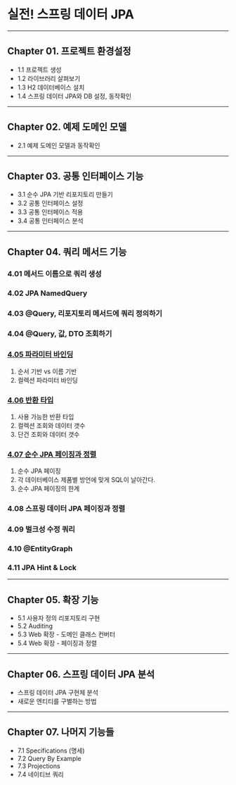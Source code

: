 
# 실전! 스프링 데이터 JPA

---

## Chapter 01. 프로젝트 환경설정
- 1.1 프로젝트 생성
- 1.2 라이브러리 살펴보기
- 1.3 H2 데이터베이스 설치
- 1.4 스프링 데이터 JPA와 DB 설정, 동작확인

---

## Chapter 02. 예제 도메인 모델
- 2.1 예제 도메인 모델과 동작확인 

---

## Chapter 03. 공통 인터페이스 기능
- 3.1 순수 JPA 기반 리포지토리 만들기
- 3.2 공통 인터페이스 설정
- 3.3 공통 인터페이스 적용
- 3.4 공통 인터페이스 분석

---

## Chapter 04. 쿼리 메서드 기능
### 4.01 메서드 이름으로 쿼리 생성
### 4.02 JPA NamedQuery
### 4.03 @Query, 리포지토리 메서드에 쿼리 정의하기
### 4.04 @Query, 값, DTO 조회하기

### <a href="Chapter 04. 쿼리 메서드 기능/4.05 파라미터 바인딩.md" target="_blank">4.05 파라미터 바인딩</a>
1) 순서 기반 vs 이름 기반
2) 컬렉션 파라미터 바인딩

### <a href="Chapter 04. 쿼리 메서드 기능/4.06 반환 타입.md" target="_blank">4.06 반환 타입</a>
1) 사용 가능한 반환 타입
2) 컬렉션 조회와 데이터 갯수
3) 단건 조회와 데이터 갯수

### <a href="Chapter 04. 쿼리 메서드 기능/4.07 순수 JPA 페이징과 정렬.md" target="_blank">4.07 순수 JPA 페이징과 정렬</a>
1) 순수 JPA 페이징
2) 각 데이터베이스 제품별 방언에 맞게 SQL이 날아간다.
3) 순수 JPA 페이징의 한계

### 4.08 스프링 데이터 JPA 페이징과 정렬 
### 4.09 벌크성 수정 쿼리
### 4.10 @EntityGraph
### 4.11 JPA Hint & Lock

---

## Chapter 05. 확장 기능
- 5.1 사용자 정의 리포지토리 구현
- 5.2 Auditing
- 5.3 Web 확장 - 도메인 클래스 컨버터
- 5.4 Web 확장 - 페이징과 정렬

---

## Chapter 06. 스프링 데이터 JPA 분석
- 스프링 데이터 JPA 구현체 분석
- 새로운 엔티티를 구별하는 방법

---

## Chapter 07. 나머지 기능들
- 7.1 Specifications (명세)
- 7.2 Query By Example
- 7.3 Projections
- 7.4 네이티브 쿼리